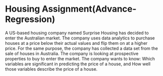 # Housing Assignment(Advance-Regression)
A US-based housing company named Surprise Housing has decided to enter the Australian market. The company uses data analytics to purchase houses at a price below their actual values and flip them on at a higher price. For the same purpose, the company has collected a data set from the sale of houses in Australia. The company is looking at prospective properties to buy to enter the market.
 The company wants to know:  Which variables are significant in predicting the price of a house, and  How well those variables describe the price of a house.
